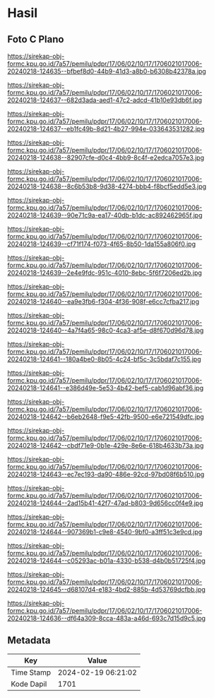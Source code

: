 # Hasil

## Foto C Plano

https://sirekap-obj-formc.kpu.go.id/7a57/pemilu/pdpr/17/06/02/10/17/1706021017006-20240218-124635--bfbef8d0-44b9-41d3-a8b0-b6308b42378a.jpg

https://sirekap-obj-formc.kpu.go.id/7a57/pemilu/pdpr/17/06/02/10/17/1706021017006-20240218-124637--682d3ada-aed1-47c2-adcd-41b10e93db6f.jpg

https://sirekap-obj-formc.kpu.go.id/7a57/pemilu/pdpr/17/06/02/10/17/1706021017006-20240218-124637--eb1fc49b-8d21-4b27-994e-033643531282.jpg

https://sirekap-obj-formc.kpu.go.id/7a57/pemilu/pdpr/17/06/02/10/17/1706021017006-20240218-124638--82907cfe-d0c4-4bb9-8c4f-e2edca7057e3.jpg

https://sirekap-obj-formc.kpu.go.id/7a57/pemilu/pdpr/17/06/02/10/17/1706021017006-20240218-124638--8c6b53b8-9d38-4274-bbb4-f8bcf5edd5e3.jpg

https://sirekap-obj-formc.kpu.go.id/7a57/pemilu/pdpr/17/06/02/10/17/1706021017006-20240218-124639--90e71c9a-ea17-40db-b1dc-ac892462965f.jpg

https://sirekap-obj-formc.kpu.go.id/7a57/pemilu/pdpr/17/06/02/10/17/1706021017006-20240218-124639--cf71f174-f073-4f65-8b50-1da155a806f0.jpg

https://sirekap-obj-formc.kpu.go.id/7a57/pemilu/pdpr/17/06/02/10/17/1706021017006-20240218-124639--2e4e9fdc-951c-4010-8ebc-5f6f7206ed2b.jpg

https://sirekap-obj-formc.kpu.go.id/7a57/pemilu/pdpr/17/06/02/10/17/1706021017006-20240218-124640--ea9e3fb6-f304-4f36-908f-e6cc7cfba217.jpg

https://sirekap-obj-formc.kpu.go.id/7a57/pemilu/pdpr/17/06/02/10/17/1706021017006-20240218-124640--4a7f4a65-98c0-4ca3-af5e-d8f670d96d78.jpg

https://sirekap-obj-formc.kpu.go.id/7a57/pemilu/pdpr/17/06/02/10/17/1706021017006-20240218-124641--180a4be0-8b05-4c24-bf5c-3c5bdaf7c155.jpg

https://sirekap-obj-formc.kpu.go.id/7a57/pemilu/pdpr/17/06/02/10/17/1706021017006-20240218-124641--e386d49e-5e53-4b42-bef5-cab1d96abf36.jpg

https://sirekap-obj-formc.kpu.go.id/7a57/pemilu/pdpr/17/06/02/10/17/1706021017006-20240218-124642--b6eb2648-f9e5-42fb-9500-e6e721549dfc.jpg

https://sirekap-obj-formc.kpu.go.id/7a57/pemilu/pdpr/17/06/02/10/17/1706021017006-20240218-124642--cbdf71e9-0b1e-429e-8e6e-618b4633b73a.jpg

https://sirekap-obj-formc.kpu.go.id/7a57/pemilu/pdpr/17/06/02/10/17/1706021017006-20240218-124643--ec7ec193-da90-486e-92cd-97bd08f6b510.jpg

https://sirekap-obj-formc.kpu.go.id/7a57/pemilu/pdpr/17/06/02/10/17/1706021017006-20240218-124644--2ad15b41-42f7-47ad-b803-9d656cc0f4e9.jpg

https://sirekap-obj-formc.kpu.go.id/7a57/pemilu/pdpr/17/06/02/10/17/1706021017006-20240218-124644--907369b1-c9e8-4540-9bf0-a3ff51c3e9cd.jpg

https://sirekap-obj-formc.kpu.go.id/7a57/pemilu/pdpr/17/06/02/10/17/1706021017006-20240218-124644--c05293ac-b01a-4330-b538-d4b0b51725f4.jpg

https://sirekap-obj-formc.kpu.go.id/7a57/pemilu/pdpr/17/06/02/10/17/1706021017006-20240218-124645--d68107d4-e183-4bd2-885b-4d53769dcfbb.jpg

https://sirekap-obj-formc.kpu.go.id/7a57/pemilu/pdpr/17/06/02/10/17/1706021017006-20240218-124636--df64a309-8cca-483a-a46d-693c7d15d9c5.jpg


## Metadata

| Key        | Value               |
| ---------- | ------------------- |
| Time Stamp | 2024-02-19 06:21:02 |
| Kode Dapil | 1701                |



